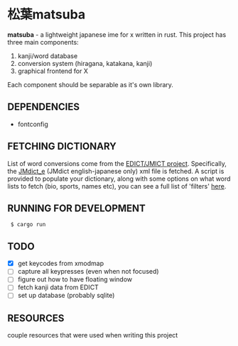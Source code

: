 
# 松葉matsuba

**matsuba** - a lightweight japanese ime for x written in rust. This project
has three main components:

1. kanji/word database
2. conversion system (hiragana, katakana, kanji)
3. graphical frontend for X

Each component should be separable as it's own library.

## DEPENDENCIES

- fontconfig

## FETCHING DICTIONARY

List of word conversions come from the [EDICT/JMICT
project](https://www.edrdg.org/jmdict/edict.html). Specifically, the
[JMdict_e](http://ftp.edrdg.org/pub/Nihongo/JMdict_e.gz) (JMdict
english-japanese only) xml file is fetched. A script is provided to populate
your dictionary, along with some options on what word lists to fetch (bio,
sports, names etc), you can see a full list of 'filters'
[here](https://www.edrdg.org/jmdictdb/cgi-bin/edhelp.py?svc=jmdict&sid=#kw_fld).

## RUNNING FOR DEVELOPMENT

```
 $ cargo run
```

## TODO

- [x] get keycodes from xmodmap
- [ ] capture all keypresses (even when not focused)
- [ ] figure out how to have floating window
- [ ] fetch kanji data from EDICT
- [ ] set up database (probably sqlite)

## RESOURCES

couple resources that were used when writing this project



